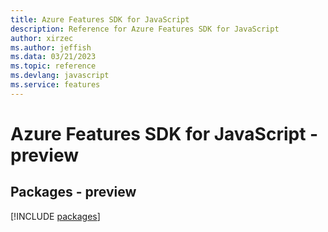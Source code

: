 ```yaml
---
title: Azure Features SDK for JavaScript
description: Reference for Azure Features SDK for JavaScript
author: xirzec
ms.author: jeffish
ms.data: 03/21/2023
ms.topic: reference
ms.devlang: javascript
ms.service: features
---
```

# Azure Features SDK for JavaScript - preview
## Packages - preview
[!INCLUDE [packages](features-index.md)]